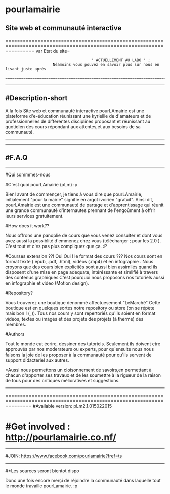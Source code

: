 # pourlamairie
Site web et communauté interactive
---------------------------------------------------------------------------------------------------------------------

======================================================================================================================
                                           var Etat du site=                                                           
                                                                                                                    
                                          ' ACTUELLEMENT AU LABO ' ;                                                                                                                                                                  
                         Néamoins vous pouvez en savoir plus sur nous en lisant juste après                              
                                                                                                                    ======================================================================================================================


****************************************************************************
#Description-short
--------------------
A la fois Site web et communauté interactive
pourLAmairie est une plateforme d'e-éducation
réunissant une kyriellle de d'amateurs
et de professionnelles de differentes disciplines
proposant et réunissant au quotidien des cours
répondant aux attentes,et aux besoins de sa communauté.
***************************************************************************

---------------------------------------------------------------------------
#F.A.Q
---------------------------------------------------------------------------
***************************************************************************
#Qui sommmes-nous                                                       

#C'est quoi pourLAmairie (pLm) :p

Bien! avant de commençer, je tiens à vous dire que pourLAmairie, initialement "pour la mairie" signifie en argot ivoirien "gratuit".
Ainsi dit, pourLAmairie est une communauté de partage et d'apprentissage qui réunit une grande communauté
d'internautes prennant de l'engoûment à offrir leurs services gratuitement.

#How does it work?? 

Nous offrons une panoplie de cours que vous venez consulter et dont vous avez aussi la possiblité d'emmenez chez vous 
(télécharger ; pour les 2.0 ). C'est tout  et c'es pas plus compliquez que ça. :P

#Courses extension ??!
Oui Oui ! le format des cours ???
Nos cours sont en format texte (.epub, .pdf, .html), vidéos (.mp4)  et en infographie .
Nous croyons que des cours bien explicités sont aussi bien assimilés quand ils disposent d'une mise en page adequate, intéréssante et simlifié à travers des contenus graphiques.C'est pourquoi nous proposons nos tutoriels aussi en infographie et video (Motion design).

#Repository?

Vous trouverez une boutique denommé affectuesement "LeMarché"
Cette boutique est en quelques sortes notre repository ou store (on se répète mais bon ! (*_*)).
Tous nos cours y sont repertoriés qu'ils soient en format vidéos, textes ou images et des projets des projets (à therme) des membres.

#Authors

Tout le monde eut écrire, dessiner des tutoriels.
Seulement ils doivent  etre approuvés par nos moderateurs ou experts, pour qu'ensuite nous nous 
faisons la joie de les proposer à la communauté pour qu'ils servent de support didacteriel aux autres.

*Aussi nous permettons un cloisonnement de savoirs,en permettant à chacun d'apporter ses travaux et de les soumettre à la rigueur de la raison de tous pour des critiques mélioratives et suggestions.

----------------------------------------------------------------------------------------------------------------------

=====================================================================================================================
#Available version: pLm2.1.015022015

#Get involved     : http://pourlamairie.co.nf/
=====================================================================================================================

*********************************************************************************************************************
#JOIN: https://www.facebook.com/pourlamairie?fref=ts
*********************************************************************************************************************


#*Les sources seront bientot dispo


Donc une fois encore merçi de réjoindre la communauté dans laquelle tout le monde travaille pourLamairie. :p


